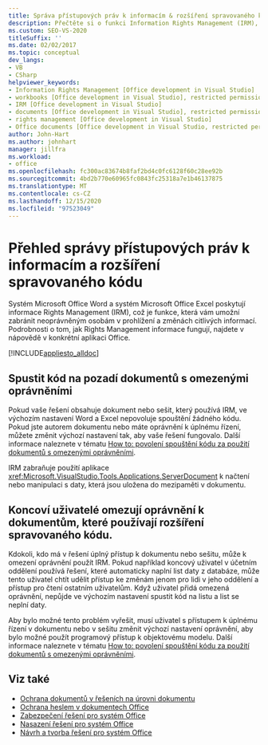 ```yaml
---
title: Správa přístupových práv k informacím & rozšíření spravovaného kódu
description: Přečtěte si o funkci Information Rights Management (IRM), která vám umožní zabránit neoprávněným osobám v prohlížení a změně citlivých informací.
ms.custom: SEO-VS-2020
titleSuffix: ''
ms.date: 02/02/2017
ms.topic: conceptual
dev_langs:
- VB
- CSharp
helpviewer_keywords:
- Information Rights Management [Office development in Visual Studio]
- workbooks [Office development in Visual Studio], restricted permissions
- IRM [Office development in Visual Studio]
- documents [Office development in Visual Studio], restricted permissions
- rights management [Office development in Visual Studio]
- Office documents [Office development in Visual Studio, restricted permissions
author: John-Hart
ms.author: johnhart
manager: jillfra
ms.workload:
- office
ms.openlocfilehash: fc300ac83674b8faf2bd4c0fc6128f60c28ee92b
ms.sourcegitcommit: 4bd2b770e60965fc0843fc25318a7e1b46137875
ms.translationtype: MT
ms.contentlocale: cs-CZ
ms.lasthandoff: 12/15/2020
ms.locfileid: "97523049"
---
```

# <a name="information-rights-management-and-managed-code-extensions-overview"></a>Přehled správy přístupových práv k informacím a rozšíření spravovaného kódu
  Systém Microsoft Office Word a systém Microsoft Office Excel poskytují informace Rights Management (IRM), což je funkce, která vám umožní zabránit neoprávněným osobám v prohlížení a změnách citlivých informací. Podrobnosti o tom, jak Rights Management informace fungují, najdete v nápovědě v konkrétní aplikaci Office.

 [!INCLUDE[appliesto_alldoc](../vsto/includes/appliesto-alldoc-md.md)]

## <a name="run-code-behind-documents-with-restricted-permissions"></a>Spustit kód na pozadí dokumentů s omezenými oprávněními
 Pokud vaše řešení obsahuje dokument nebo sešit, který používá IRM, ve výchozím nastavení Word a Excel nepovoluje spouštění žádného kódu. Pokud jste autorem dokumentu nebo máte oprávnění k úplnému řízení, můžete změnit výchozí nastavení tak, aby vaše řešení fungovalo. Další informace naleznete v tématu [How to: povolení spouštění kódu za použití dokumentů s omezenými oprávněními](../vsto/how-to-permit-code-to-run-behind-documents-with-restricted-permissions.md).

 IRM zabraňuje použití aplikace <xref:Microsoft.VisualStudio.Tools.Applications.ServerDocument> k načtení nebo manipulaci s daty, která jsou uložena do mezipaměti v dokumentu.

## <a name="end-users-to-restrict-permissions-to-documents-that-use-managed-code-extensions"></a>Koncoví uživatelé omezují oprávnění k dokumentům, které používají rozšíření spravovaného kódu.
 Kdokoli, kdo má v řešení úplný přístup k dokumentu nebo sešitu, může k omezení oprávnění použít IRM. Pokud například koncový uživatel v účetním oddělení používá řešení, které automaticky naplní list daty z databáze, může tento uživatel chtít udělit přístup ke změnám jenom pro lidi v jeho oddělení a přístup pro čtení ostatním uživatelům. Když uživatel přidá omezená oprávnění, nepůjde ve výchozím nastavení spustit kód na listu a list se neplní daty.

 Aby bylo možné tento problém vyřešit, musí uživatel s přístupem k úplnému řízení v dokumentu nebo v sešitu změnit výchozí nastavení oprávnění, aby bylo možné použít programový přístup k objektovému modelu. Další informace naleznete v tématu [How to: povolení spouštění kódu za použití dokumentů s omezenými oprávněními](../vsto/how-to-permit-code-to-run-behind-documents-with-restricted-permissions.md).

## <a name="see-also"></a>Viz také
- [Ochrana dokumentů v řešeních na úrovni dokumentu](../vsto/document-protection-in-document-level-solutions.md)
- [Ochrana heslem v dokumentech Office](../vsto/password-protection-on-office-documents.md)
- [Zabezpečení řešení pro systém Office](../vsto/securing-office-solutions.md)
- [Nasazení řešení pro systém Office](../vsto/deploying-an-office-solution.md)
- [Návrh a tvorba řešení pro systém Office](../vsto/designing-and-creating-office-solutions.md)
